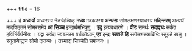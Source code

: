 +++
title = 16

+++
हे **अध्वर्यो** अध्वरस्य नेतर्ऋत्विक् **मध्वः** मदकरस्य **अन्धसः** सोमलक्षणस्यान्नस्य **मदिन्तरम्** अत्यर्थं मादयितृतमं सोमरसमेव **आ** **सिञ्च** इन्द्रार्थमभिषुणु । **इदु** इत्यवधारणे । **वीरः** समर्थः **सदावृधः** सर्वदा हविर्भिर्वर्धनीयः । यद्वा सर्वदा स्वबलस्य वर्धकोऽयम् **एव** इन्द्रः **स्तवते** **हि** स्तोत्रशस्त्रादिभिः स्तूयते खलु । स्तुतायेन्द्राय सोमो दातव्यः । तस्मादा सिञ्चेति समन्वयः ॥